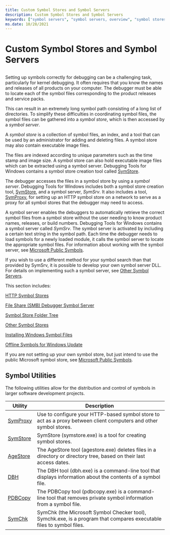 ```yaml
---
title: Custom Symbol Stores and Symbol Servers
description: Custom Symbol Stores and Symbol Servers
keywords: ["symbol servers", "symbol servers, overview", "symbol stores", "symbol stores, overview", "SymSrv", "SymSrv, overview", "SymStore", "SymStore, overview"]
ms.date: 10/28/2021
---
```


# Custom Symbol Stores and Symbol Servers

## <span id="ddk_using_symbol_servers_and_symbol_stores_dbg"></span><span id="DDK_USING_SYMBOL_SERVERS_AND_SYMBOL_STORES_DBG"></span>

Setting up symbols correctly for debugging can be a challenging task, particularly for kernel debugging. It often requires that you know the names and releases of all products on your computer. The debugger must be able to locate each of the symbol files corresponding to the product releases and service packs.

This can result in an extremely long symbol path consisting of a long list of directories. To simplify these difficulties in coordinating symbol files, the symbol files can be gathered into a *symbol store*, which is then accessed by a *symbol server*.

A *symbol store* is a collection of symbol files, an index, and a tool that can be used by an administrator for adding and deleting files. A symbol store may also contain executable image files. 

The files are indexed according to unique parameters such as the time stamp and image size. A symbol store can also hold executable image files which can be extracted using a symbol server. Debugging Tools for Windows contains a symbol store creation tool called [SymStore](symstore.md).

The debugger accesses the files in a symbol store by using a *symbol server*. Debugging Tools for Windows includes both a symbol store creation tool, [SymStore](symstore.md), and a symbol server, *SymSrv*. It also includes a tool, [SymProxy](symproxy.md), for setting up an HTTP symbol store on a network to serve as a proxy for all symbol stores that the debugger may need to access.

A symbol server enables the debuggers to automatically retrieve the correct symbol files from a symbol store without the user needing to know product names, releases, or build numbers. Debugging Tools for Windows contains a symbol server called *SymSrv*. The symbol server is activated by including a certain text string in the symbol path. Each time the debugger needs to load symbols for a newly loaded module, it calls the symbol server to locate the appropriate symbol files. For information about working with the symbol server, see [Microsoft Public Symbols](microsoft-public-symbols.md).

If you wish to use a different method for your symbol search than that provided by SymSrv, it is possible to develop your own symbol server DLL. For details on implementing such a symbol server, see [Other Symbol Servers](other-symbol-servers.md).

This section includes:

[HTTP Symbol Stores](http-symbol-stores.md)

[File Share (SMB) Debugger Symbol Server](file-share--smb--symbol-server.md)

[Symbol Store Folder Tree](symbol-store-folder-tree.md)

[Other Symbol Stores](other-symbol-stores.md)

[Installing Windows Symbol Files](installing-windows-symbol-files.md)

[Offline Symbols for Windows Update](symbols-windows-update.md)

If you are not setting up your own symbol store, but just intend to use the public Microsoft symbol store, see [Microsoft Public Symbols](microsoft-public-symbols.md).

## Symbol Utilities

The following utilities allow for the distribution and control of symbols in larger software development projects.

| Utility  | Description                                                                                                          |
|----------|----------------------------------------------------------------------------------------------------------------------|
| [SymProxy](symproxy.md) | Use to configure your HTTP-based symbol store to act as a proxy between client computers and other symbol stores.    |
| [SymStore](symstore.md) | SymStore (symstore.exe) is a tool for creating symbol stores.                                                        |
| [AgeStore](agestore.md) | The AgeStore tool (agestore.exe) deletes files in a directory or directory tree, based on their last access dates.   |
| [DBH](dbh.md)      | The DBH tool (dbh.exe) is a command-line tool that displays information about the contents of a symbol file.         |
| [PDBCopy](pdbcopy.md)  | The PDBCopy tool (pdbcopy.exe) is a command-line tool that removes private symbol information from a symbol file.    |
| [SymChk](symchk.md)   | SymChk (the Microsoft Symbol Checker tool), Symchk.exe, is a program that compares executable files to symbol files. |
